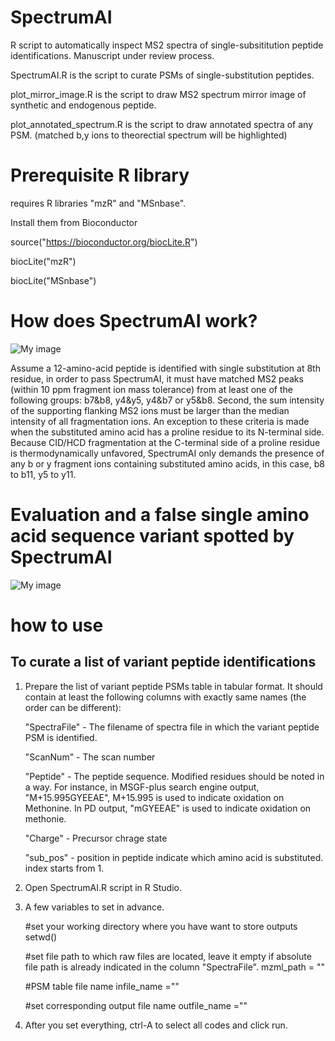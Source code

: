 # SpectrumAI
R script to automatically inspect MS2 spectra of single-subsititution peptide identifications. Manuscript under review process. 

SpectrumAI.R is the script to curate PSMs of single-substitution peptides.

plot_mirror_image.R is the script to draw MS2 spectrum mirror image of synthetic and endogenous peptide.

plot_annotated_spectrum.R is the script to draw annotated spectra of any PSM. (matched b,y ions to theorectial spectrum will be highlighted) 


# Prerequisite R library

requires R libraries "mzR" and "MSnbase".

Install them from Bioconductor

source("https://bioconductor.org/biocLite.R")

biocLite("mzR")

biocLite("MSnbase")


# How does SpectrumAI work?

![My image](https://github.com/yafeng/SpectrumAI/blob/master/image/sequence_example.png)

Assume a 12-amino-acid peptide is identified with single substitution at 8th residue, in order to pass SpectrumAI, it must have matched MS2 peaks (within 10 ppm fragment ion mass tolerance) from at least one of the following groups: b7&b8, y4&y5, y4&b7 or y5&b8. Second, the sum intensity of the supporting flanking MS2 ions must be larger than the median intensity of all fragmentation ions. An exception to these criteria is made when the substituted amino acid has a proline residue to its N-terminal side. Because CID/HCD fragmentation at the C-terminal side of a proline residue is thermodynamically unfavored, SpectrumAI only demands the presence of any b or y fragment ions containing substituted amino acids, in this case, b8 to b11, y5 to y11.


# Evaluation and a false single amino acid sequence variant spotted by SpectrumAI

![My image](https://github.com/yafeng/SpectrumAI/blob/master/image/SpectrumAI.png)

# how to use
## To curate a list of variant peptide identifications
1. Prepare the list of variant peptide PSMs table in tabular format. It should contain at least the following columns with exactly same names (the order can be different):

    "SpectraFile" -  The filename of spectra file in which the variant peptide PSM is identified.
    
    "ScanNum" - The scan number
    
    "Peptide" - The peptide sequence. Modified residues should be noted in a way. For instance, in MSGF-plus search engine output, "M+15.995GYEEAE", M+15.995 is used to indicate oxidation on Methonine. In PD output, "mGYEEAE" is used to indicate oxidation on methonie.
    
    "Charge" - Precursor chrage state
    
    "sub_pos" -  position in peptide indicate which amino acid is substituted. index starts from 1.

2. Open SpectrumAI.R script in R Studio.

3. A few variables to set in advance.

    #set your working directory where you have want to store outputs
    setwd()

    #set file path to which raw files are located, leave it empty if absolute file path is already indicated in the column "SpectraFile".
    mzml_path = ""

    #PSM table file name
    infile_name =""

    #set corresponding output file name
    outfile_name =""

4. After you set everything, ctrl-A to select all codes and click run.



